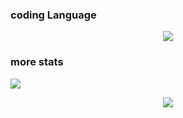 ### coding Language
<p align="center">
</p>

<p align="center">
  <a href="https://skillicons.dev">
    <img src="https://skillicons.dev/icons?i=nodejs,js,ts,vscode,linux,ruby,html,python,golang,css,react,nextjs,firebase,aws,vercel,tailwind,selenium,discord,github,md,xd,pr,ae,ps&theme=dark&perline=8" />
  </a>
</p>

### more stats
![](https://komarev.com/ghpvc/?username=Allenxu1997)

<p align="center">
  <a href="https://github.com/Allenxu1997">
    <img align="center" src="https://streak-stats.demolab.com?user=Allenxu1997&theme=github-dark&hide_border=true&ring=4C8EDA&fire=DD7A22&dates=4C8EDA">
  </a>
</p>


